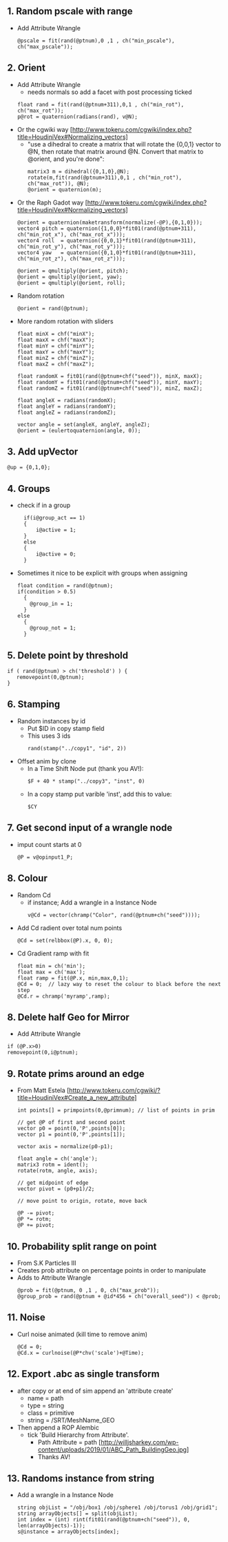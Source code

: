 ## 1. Random pscale with range
- Add Attribute Wrangle
  ```
  @pscale = fit(rand(@ptnum),0 ,1 , ch("min_pscale"), ch("max_pscale"));
  ```
## 2. Orient
- Add Attribute Wrangle
  - needs normals so add a facet with post processing ticked
  ```
  float rand = fit(rand(@ptnum+311),0,1 , ch("min_rot"), ch("max_rot"));
  p@rot = quaternion(radians(rand), v@N);
- Or the cgwiki way [http://www.tokeru.com/cgwiki/index.php?title=HoudiniVex#Normalizing_vectors]
  - "use a dihedral to create a matrix that will rotate the {0,0,1} vector to @N, then rotate that matrix around @N.
    Convert that matrix to @orient, and you're done":
    ```
    matrix3 m = dihedral({0,1,0},@N);
    rotate(m,fit(rand(@ptnum+311),0,1 , ch("min_rot"), ch("max_rot")), @N);
    @orient = quaternion(m);
    ```
- Or the Raph Gadot way [http://www.tokeru.com/cgwiki/index.php?title=HoudiniVex#Normalizing_vectors]
  ```
  @orient = quaternion(maketransform(normalize(-@P),{0,1,0}));
  vector4 pitch = quaternion({1,0,0}*fit01(rand(@ptnum+311), ch("min_rot_x"), ch("max_rot_x")));
  vector4 roll  = quaternion({0,0,1}*fit01(rand(@ptnum+311), ch("min_rot_y"), ch("max_rot_y")));
  vector4 yaw   = quaternion({0,1,0}*fit01(rand(@ptnum+311), ch("min_rot_z"), ch("max_rot_z")));

  @orient = qmultiply(@orient, pitch);
  @orient = qmultiply(@orient, yaw);
  @orient = qmultiply(@orient, roll);
  ```
- Random rotation
  ```
  @orient = rand(@ptnum);
  ```
- More random rotation with sliders
  ```
  float minX = chf("minX");
  float maxX = chf("maxX");
  float minY = chf("minY");
  float maxY = chf("maxY");
  float minZ = chf("minZ");
  float maxZ = chf("maxZ");

  float randomX = fit01(rand(@ptnum+chf("seed")), minX, maxX);
  float randomY = fit01(rand(@ptnum+chf("seed")), minY, maxY);
  float randomZ = fit01(rand(@ptnum+chf("seed")), minZ, maxZ);

  float angleX = radians(randomX);
  float angleY = radians(randomY);
  float angleZ = radians(randomZ);

  vector angle = set(angleX, angleY, angleZ);
  @orient = (eulertoquaternion(angle, 0));
  ```
## 3. Add upVector
  ```
  @up = {0,1,0};
  ```
## 4. Groups
- check if in a group
  ```
    if(i@group_act == 1)
    {
        i@active = 1;
    }    
    else
    {
        i@active = 0;
    }
    ```
- Sometimes it nice to be explicit with groups when assigning
  ```
  float condition = rand(@ptnum);
  if(condition > 0.5)
    {
      @group_in = 1;
    }    
  else
    {
      @group_not = 1;
    }
   ```
## 5. Delete point by threshold
  ```
  if ( rand(@ptnum) > ch('threshold') ) {
     removepoint(0,@ptnum);
  }
  ```
## 6. Stamping
- Random instances by id
  - Put $ID in copy stamp field
  - This uses 3 ids
    ```
    rand(stamp("../copy1", "id", 2))
    ```
- Offset anim by clone
  - In a Time Shift Node put (thank you AV!):
    ```
    $F + 40 * stamp("../copy3", "inst", 0)
    ```
  - In a copy stamp put varible 'inst', add this to value:
    ```
    $CY  
    ```
## 7. Get second input of a wrangle node
- imput count starts at 0
  ```
  @P = v@opinput1_P;
  ```
## 8. Colour
- Random Cd
  - if instance; Add a wrangle in a Instance Node
    ```
    v@Cd = vector(chramp("Color", rand(@ptnum+ch("seed"))));
    ```
- Add Cd radient over total num points
    ```
    @Cd = set(relbbox(@P).x, 0, 0);
    ```
- Cd Gradient ramp with fit
    ```
    float min = ch('min');
    float max = ch('max');
    float ramp = fit(@P.x, min,max,0,1);
    @Cd = 0;  // lazy way to reset the colour to black before the next step
    @Cd.r = chramp('myramp',ramp);
    ```
## 8. Delete half Geo for Mirror
- Add Attribute Wrangle
```
if (@P.x>0)
removepoint(0,i@ptnum);
```
## 9. Rotate prims around an edge
- From Matt Estela [http://www.tokeru.com/cgwiki/?title=HoudiniVex#Create_a_new_attribute]
  ```
  int points[] = primpoints(0,@primnum); // list of points in prim

  // get @P of first and second point
  vector p0 = point(0,'P',points[0]);
  vector p1 = point(0,'P',points[1]);

  vector axis = normalize(p0-p1);

  float angle = ch('angle');
  matrix3 rotm = ident();
  rotate(rotm, angle, axis);

  // get midpoint of edge
  vector pivot = (p0+p1)/2;

  // move point to origin, rotate, move back

  @P -= pivot;
  @P *= rotm;
  @P += pivot;
  ```
## 10. Probability split range on point
- From S.K Particles III
- Creates prob attribute on percentage points in order to manipulate
- Adds to Attribute Wrangle
  ```
  @prob = fit(@ptnum, 0 ,1 , 0, ch("max_prob"));
  @group_prob = rand(@ptnum + @id*456 + ch("overall_seed")) < @prob;
  ```
## 11. Noise
- Curl noise animated (kill time to remove anim)
  ```
  @Cd = 0;
  @Cd.x = curlnoise(@P*chv('scale')+@Time);
  ```
## 12. Export .abc as single transform
- after copy or at end of sim append an 'attribute create'
  - name = path
  - type = string
  - class = primitive
  - string = /SRT/MeshName_GEO
- Then append a ROP Alembic
  - tick 'Build Hierarchy from Attribute'.
    - Path Attribute = path
      [http://willjsharkey.com/wp-content/uploads/2019/01/ABC_Path_BuildingGeo.jpg]
    - Thanks AV!    
## 13. Randoms instance from string
- Add a wrangle in a Instance Node
   ```
  string objList = "/obj/box1 /obj/sphere1 /obj/torus1 /obj/grid1";
  string arrayObjects[] = split(objList);
  int index = (int) rint(fit01(rand(@ptnum+ch("seed")), 0, len(arrayObjects)-1));
  s@instance = arrayObjects[index];
  ```
